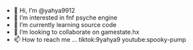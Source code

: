 - 👋 Hi, I’m @yahya9912
- 👀 I’m interested in fnf psyche engine
- 🌱 I’m currently learning source code
- 💞️ I’m looking to collaborate on gamestate.hx
- 📫 How to reach me ...
tiktok:9yahya9
youtube:spooky-pump
